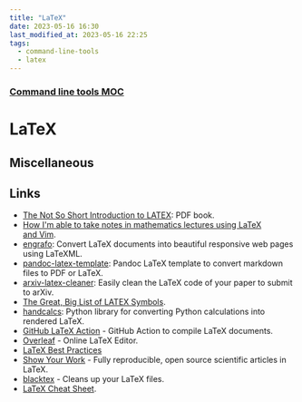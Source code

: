 ```yaml
---
title: "LaTeX"
date: 2023-05-16 16:30
last_modified_at: 2023-05-16 22:25
tags:
  - command-line-tools
  - latex
---
```


### [Command line tools MOC](Command%20line%20tools%20MOC.md)

# LaTeX

## Miscellaneous

## Links

* [The Not So Short Introduction to LATEX](https://tobi.oetiker.ch/lshort/lshort.pdf): PDF book.
* [How I'm able to take notes in mathematics lectures using LaTeX and Vim](https://castel.dev/post/lecture-notes-1/).
* [engrafo](https://github.com/arxiv-vanity/engrafo): Convert LaTeX documents into beautiful responsive web pages using LaTeXML.
* [pandoc-latex-template](https://github.com/Wandmalfarbe/pandoc-latex-template): Pandoc LaTeX template to convert markdown files to PDF or LaTeX.
* [arxiv-latex-cleaner](https://github.com/google-research/arxiv-latex-cleaner): Easily clean the LaTeX code of your paper to submit to arXiv.
* [The Great, Big List of LATEX Symbols](https://www.rpi.edu/dept/arc/training/latex/LaTeX_symbols.pdf).
* [handcalcs](https://github.com/connorferster/handcalcs): Python library for converting Python calculations into rendered LaTeX.
* [GitHub LaTeX Action](https://github.com/xu-cheng/latex-action) - GitHub Action to compile LaTeX documents.
* [Overleaf](https://www.overleaf.com/) - Online LaTeX Editor.
* [LaTeX Best Practices](https://github.com/simonharrer/latex-best-practices)
* [Show Your Work](https://github.com/rodluger/showyourwork) - Fully reproducible, open source scientific articles in LaTeX.
* [blacktex](https://github.com/nschloe/blacktex) - Cleans up your LaTeX files.
* [LaTeX Cheat Sheet](https://github.com/ric-sar/latex_cheat_sheet).
